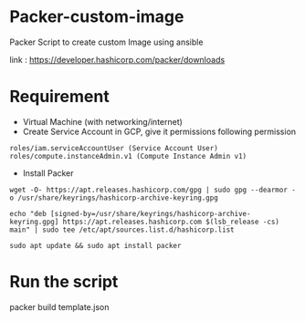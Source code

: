 # Packer-custom-image
Packer Script to create custom Image using ansible  


link : https://developer.hashicorp.com/packer/downloads

# Requirement
- Virtual Machine (with networking/internet)
- Create Service Account in GCP, give it permissions following permission
```
roles/iam.serviceAccountUser (Service Account User)
roles/compute.instanceAdmin.v1 (Compute Instance Admin v1)
```
- Install Packer
```
wget -O- https://apt.releases.hashicorp.com/gpg | sudo gpg --dearmor -o /usr/share/keyrings/hashicorp-archive-keyring.gpg

echo "deb [signed-by=/usr/share/keyrings/hashicorp-archive-keyring.gpg] https://apt.releases.hashicorp.com $(lsb_release -cs) main" | sudo tee /etc/apt/sources.list.d/hashicorp.list

sudo apt update && sudo apt install packer
```

# Run the script
packer build template.json
